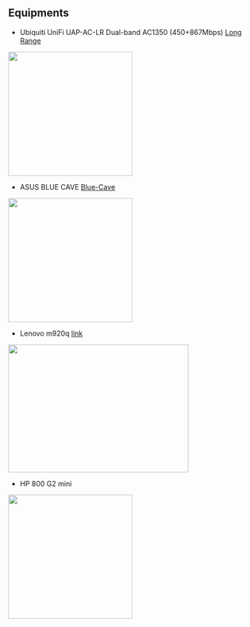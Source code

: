 Equipments
---
* Ubiquiti UniFi UAP-AC-LR Dual-band AC1350 (450+867Mbps) [Long Range](https://store.ui.com/products/unifi-ac-lr)

<img src="https://cdn.shopify.com/s/files/1/1439/1668/products/UAP-AC-LR_grande.png?v=1616582295" width="250" height="250">  

* ASUS BLUE CAVE [Blue-Cave](https://www.asus.com/nz/Networking-IoT-Servers/Whole-Home-Mesh-WiFi-System/AiMesh-WiFi-Routers-and-Systems/Blue-Cave/)

<img src="https://dlcdnimgs.asus.com/websites/global/products/GoqvDCnCeKongUY8/img/5-block.png" width="250" height="250">


* Lenovo m920q [link](https://www.lenovo.com/nz/en/desktops-and-all-in-ones/thinkcentre/m-series-tiny/ThinkCentre-M920q/p/11TC1MTM92Q)

<img src="https://www.lenovo.com/medias/thinkcentre-m920q-i9-9th.png?context=bWFzdGVyfHJvb3R8MzczMjN8aW1hZ2UvcG5nfGg2OC9oNTAvMTEwMzE2MDI5MjE1MDIucG5nfGRhNmFkYTNlZjA3YTBkYzQxMDEzMzkyOGRkMGRjYTgxMDcwZjhiNTEzNGE3YjRhZDY2MDIzZDRmYTI5MWJjZWM" width="363" height="258">

* HP 800 G2 mini

<img src="https://www.microdealusa.com/177-large_default/hp-800-g2-mini-intel-core-i5-6500t-250-ghz-16-gb-ddr4-ram-512gb-ssd-win-10-pro.jpg" width="250" height="250">